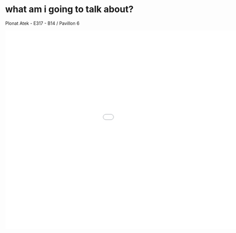 what am i going to talk about?
==============================
Plonat Atek - E317 - B14 / Pavillon 6

<iframe width="1220" height="630" frameborder="0" src="//www.youtube.com/embed/SIQAk9_nc-s"></iframe>
